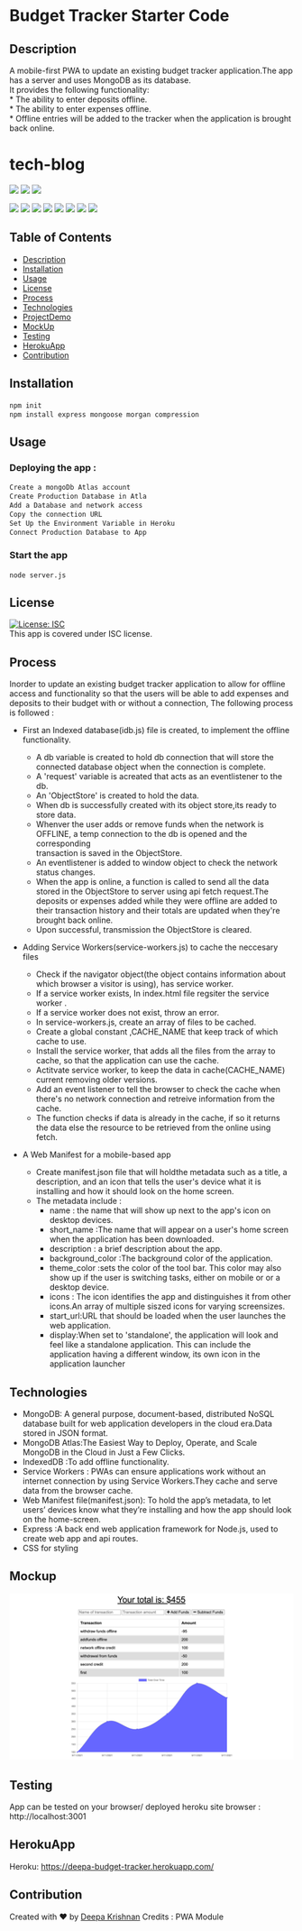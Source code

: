 # Budget Tracker Starter Code
## Description
A mobile-first PWA to update an existing budget tracker application.The app has a server and uses MongoDB as its database.<br>
It provides the following functionality:<br>
    * The ability to enter deposits offline.<br>
    * The ability to enter expenses offline.<br>
    * Offline entries will be added to the tracker when the application is brought back online.
    
# tech-blog

  <p align="left">
    <img src="https://img.shields.io/github/repo-size/deeparkrish/budget-tracker" />
    <img src="https://img.shields.io/github/issues/deeparkrish/budget-tracker" />
    <img src="https://img.shields.io/github/last-commit/deeparkrish/budget-tracker" >       
  </p>
  <p align="left"> 
     <img src="https://img.shields.io/github/languages/top/deeparkrish/budget-tracker"/>
    <img src="https://img.shields.io/badge/mongoose-blue"  />
    <img src="https://img.shields.io/badge/-node.js-green" />
    <img src="https://img.shields.io/badge/-express-red" >
    <img src="https://img.shields.io/badge/-dtoenv-lightgrey" />
    <img src="https://img.shields.io/badge/-morgan-orange"/>
    <img src="https://img.shields.io/badge/-compression-lightgreen"/>
    <img src="https://img.shields.io/badge/-mongodbAtlas-pink"/>

</p>

 
  ## Table of Contents 
  * [Description](#description)
  * [Installation](#installation)
  * [Usage](#usage)
  * [License](#license)
  * [Process](#process)
  * [Technologies](#technologies)
  * [ProjectDemo](#projectdemo)
  * [MockUp](#mockup)
  * [Testing](#testing)
  * [HerokuApp](#herokuapp)
  * [Contribution](#contribution)
  
  
  ##  Installation
    npm init
    npm install express mongoose morgan compression

  ##  Usage
  ### Deploying the app :   
    Create a mongoDb Atlas account
    Create Production Database in Atla
    Add a Database and network access 
    Copy the connection URL
    Set Up the Environment Variable in Heroku
    Connect Production Database to App

  ### Start the app
    node server.js

  ## License 
  [![License: ISC](https://img.shields.io/badge/License-ISC-blue.svg)](https://opensource.org/licenses/ISC)<br />
  This app is covered under ISC license.
  
   ## Process
   Inorder to update an existing budget tracker application to allow for offline access and functionality so that the users will be able to add expenses and  deposits to their budget with or without a connection, The following process is followed : 
  * First an Indexed database(idb.js) file is created, to implement the offline functionality.
      * A db variable is created to hold db connection that will store the connected database object when the connection is complete.
      * A 'request' variable is acreated that acts as an eventlistener to the db.
      * An 'ObjectStore' is created to hold the data.
      * When db is successfully created with its object store,its ready to store data.
      * Whenver the user adds or remove funds when the network is OFFLINE, a temp connection to the db is opened and the corresponding  
        transaction is saved in the ObjectStore.
      * An eventlistener is added to window object  to check the network status changes. 
      * When the app is online, a function is called to send all the data stored in the ObjectStore to server using api fetch request.The deposits 
      or expenses added while they were offline are added to their transaction history and their totals are updated when they're brought back online. 
      * Upon successful, transmission the ObjectStore is cleared.
      
  *  Adding Service Workers(service-workers.js) to cache the neccesary files
      * Check if the navigator object(the object contains information about which browser a visitor is using), has service worker.
      * If a service worker exists, In index.html file regsiter the service worker . 
      * If a service worker  does not exist, throw an error. 
      * In service-workers.js, create an array of files to be cached. 
      * Create a global constant ,CACHE_NAME that keep track of which cache to use.
      * Install the service worker, that adds all the files from the array to cache, so that the application can use the cache.
      * Actitvate service worker, to keep the data in cache(CACHE_NAME) current removing older versions.
      * Add an event listener to tell the browser to check the cache when there's no network connection and retreive information from the cache.
      * The function checks if data is already in the cache, if so it returns the data else the resource to be retrieved from the online using fetch.
  
  * A Web Manifest for a mobile-based app
      * Create manifest.json file that will holdthe metadata such as a title, a description, and an icon that tells the user's device what it is installing and how         it should look on the home screen.
      * The metadata include : 
          * name : the name that will show up next to the app's icon on desktop devices. 
          * short_name :The name that will appear on a user's home screen when the application has been downloaded.
          * description :  a brief description about the app.
          * background_color :The background color of the application.
          * theme_color :sets the color of the tool bar. This color may also show up if the user is switching tasks, either on mobile or or a desktop device.
          * icons : The icon identifies the app and distinguishes it from other icons.An array of multiple siszed icons for varying screensizes.
          * start_url:URL that should be loaded when the user launches the web application.
          * display:When set to 'standalone', the application will look and feel like a standalone application. This can include the application having a different                     window, its own icon in the application launcher
          


    
  ## Technologies 
  * MongoDB: A general purpose, document-based, distributed NoSQL database built for web application developers in the cloud era.Data stored in JSON format.
  * MongoDB Atlas:The Easiest Way to Deploy, Operate, and Scale MongoDB in the Cloud in Just a Few Clicks.
  * IndexedDB :To add offline functionality.
  * Service Workers : PWAs can ensure applications work without an internet connection by using Service Workers.They cache and serve data from the browser cache.
  * Web Manifest file(manifest.json): To hold the app’s metadata, to let users’ devices know what they’re installing and how the app should look on 
    the home-screen.
  * Express :A back end web application framework for Node.js, used to create web app and api routes.
  * CSS for styling
 
 
  ##  Mockup
  ![Webpage](https://github.com/Deeparkrish/budget-tracker/blob/main/assets/images/mockup.png)
  
  ## Testing
   App can be tested on your browser/ deployed heroku site
    browser : http://localhost:3001
  

  ## HerokuApp
  Heroku: https://deepa-budget-tracker.herokuapp.com/

  ## Contribution
  Created with ❤️ by [Deepa Krishnan](https://github.com/DeeparKrish/README-generator)
  Credits : PWA Module 





